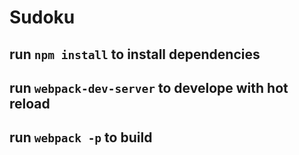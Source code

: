 # Sudoku

## run `npm install` to install dependencies
## run `webpack-dev-server` to develope with hot reload
## run `webpack -p` to build
